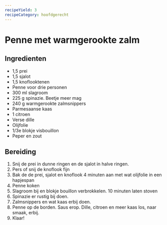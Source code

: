 ```yaml
---
recipeYield: 3
recipeCategory: hoofdgerecht
---
```


# Penne met warmgerookte zalm

## Ingredienten

- 1,5 prei
- 1,5 sjalot
- 1,5 knoflooktenen
- Penne voor drie personen
- 300 ml slagroom
- 225 g spinazie. Beetje meer mag
- 240 g warmgerookte zalmsnippers
- Parmesaanse kaas
- 1 citroen
- Verse dille
- Olijfolie
- 1/3e blokje visbouillon
- Peper en zout

## Bereiding

1. Snij de prei in dunne ringen en de sjalot in halve ringen.
2. Pers of snij de knoflook fijn
3. Bak de de prei, sjalot en knoflook 4 minuten aan met wat olijfolie in een hapjespan
4. Penne koken
5. Slagroom bij en blokje bouillon verbrokkelen. 10 minuten laten stoven
6. Spinazie er rustig bij doen.
7. Zalmsnippers en wat kaas erbij doen.
8. Penne op de borden. Saus erop. Dille, citroen en meer kaas los, naar smaak, erbij.
9. Klaar!
